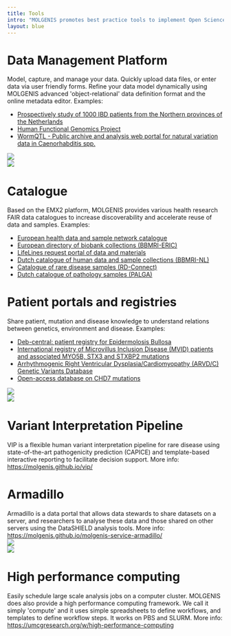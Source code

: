 ```yaml
---
title: Tools
intro: "MOLGENIS promotes best practice tools to implement Open Science and FAIR principles:"
layout: blue
---
```


<div class="feature_box">
<div class="feature_content_box">
<h1>Data Management Platform</h1>
Model, capture, and manage your data. Quickly upload data files, or enter data via user friendly forms. Refine your data model dynamically using MOLGENIS advanced 'object-relational' data definition format and the online metadata editor. Examples:
<ul>
<li><a href="http://1000ibd.org">Prospectively study of 1000 IBD patients from the Northern provinces of the Netherlands</a></li>
<li><a href="http://hfgp.bbmri.nl">Human Functional Genomics Project</a></li>
<li><a href="http://www.wormqtl.org">WormQTL - Public archive and analysis web portal for natural variation data in Caenorhabditis spp.</a></li>
</ul>
</div>
<div class="feature_image_box"><img src="/images/noun_RELATIONAL DATABASE_1875885_blue.svg"/></div>
</div>

<div class="feature_box">
<div class="feature_image_box"><img src="/images/noun_Share_2020990_blue.svg"/></div>
<div class="feature_content_box">
<h1>Catalogue</h1>
Based on the EMX2 platform, MOLGENIS provides various health research FAIR data catalogues to increase discoverability and accelerate reuse of data and samples. Examples:
<ul>
<li><a href="https://data-catalogue.molgeniscloud.org">European health data and sample network catalogue</a></li>
<li><a href="http://directory.bbmri-eric.eu">European directory of biobank collections (BBMRI-ERIC)</a></li>
<li><a href="https://data-catalogue.lifelines.nl/">LifeLines request portal of data and materials</a></li>
<li><a href="http://catalogue.bbmri.nl">Dutch catalogue of human data and sample collections (BBMRI-NL)</a></li>
<li><a href="http://samples.rd-connect.eu">Catalogue of rare disease samples (RD-Connect)</a></li>
<li><a href="http://www.palgaopenbaredatabank.nl/">Dutch catalogue of pathology samples (PALGA)</a></li>
</ul>

</div>
</div>

<div class="feature_box">
<div class="feature_content_box">
<h1>Patient portals and registries</h1>
Share patient, mutation and disease knowledge to understand relations between genetics, environment and disease. Examples:
<ul>
<li><a href="http://www.deb-central.org">Deb-central: patient registry for Epidermolosis Bullosa</a></li>
<li><a href="http://www.mvid-central.org">International registry of Microvillus Inclusion Disease (MVID) patients and associated MYO5B, STX3 and STXBP2 mutations</a></li>
<li><a href="https://arvc.molgeniscloud.org">Arrhythmogenic Right Ventricular Dysplasia/Cardiomyopathy (ARVD/C) Genetic Variants Database</a></li>
<li><a href="http://www.CHD7.org">Open-access database on CHD7 mutations</a></li>
</ul>
</div>
<div class="feature_image_box"><img src="/images/noun_Security_1980517_blue.svg"/></div>
</div>

<div class="feature_box">
<div class="feature_image_box"><img src="/images/noun_Workflow_1110086_blue.svg"/></div>
<div class="feature_content_box">
<h1>Variant Interpretation Pipeline</h1>
VIP is a flexible human variant interpretation pipeline for rare disease using state-of-the-art pathogenicity prediction (CAPICE) and template-based interactive reporting to facilitate decision support. More info: <a href="https://molgenis.github.io/vip/" target="_blank">https://molgenis.github.io/vip/</a>
</div>
</div>

<div class="feature_box">
<div class="feature_content_box">
<h1>Armadillo</h1>
Armadillo is a data portal that allows data stewards to share datasets on a server, and researchers to analyse these data and those shared on other servers using the DataSHIELD analysis tools. More info: <a href="https://molgenis.github.io/molgenis-service-armadillo/">https://molgenis.github.io/molgenis-service-armadillo/</a>
</div>
<div class="feature_image_box"><img src="/images/noun_data_integration_1630965_blue.svg"/></div>
</div>

<div class="feature_box">
<div class="feature_image_box"><img src="/images/noun_Cluster_Computing_1390758_blue.svg"/></div>
<div class="feature_content_box">
<h1>High performance computing</h1>
Easily schedule large scale analysis jobs on a computer cluster. MOLGENIS does also provide a high performance computing framework. We call it simply 'compute' and it uses simple spreadsheets to define workflows, and templates to define workflow steps. It works on PBS and SLURM. More info: <a href="https://umcgresearch.org/w/high-performance-computing">https://umcgresearch.org/w/high-performance-computing</a>
</div>
</div>

